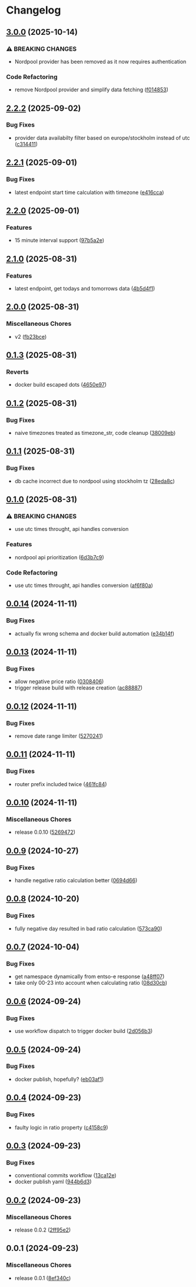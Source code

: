 # Changelog

## [3.0.0](https://github.com/kasperiio/api/compare/v2.2.2...v3.0.0) (2025-10-14)


### ⚠ BREAKING CHANGES

* Nordpool provider has been removed as it now requires authentication

### Code Refactoring

* remove Nordpool provider and simplify data fetching ([f014853](https://github.com/kasperiio/api/commit/f014853c4a57c5519c79f656ee63a158d161dff1))

## [2.2.2](https://github.com/kasperiio/api/compare/v2.2.1...v2.2.2) (2025-09-02)


### Bug Fixes

* provider data availabilty filter based on europe/stockholm instead of utc ([c314411](https://github.com/kasperiio/api/commit/c3144110860b56988c307e4a798ab120b47feb5c))

## [2.2.1](https://github.com/kasperiio/api/compare/v2.2.0...v2.2.1) (2025-09-01)


### Bug Fixes

* latest endpoint start time calculation with timezone ([e416cca](https://github.com/kasperiio/api/commit/e416cca02000fd82f38e777f22e193d4ea61650a))

## [2.2.0](https://github.com/kasperiio/api/compare/v2.1.0...v2.2.0) (2025-09-01)


### Features

* 15 minute interval support ([97b5a2e](https://github.com/kasperiio/api/commit/97b5a2ed222f60f10928eb5cf9990087b8f70f5e))

## [2.1.0](https://github.com/kasperiio/api/compare/v2.0.0...v2.1.0) (2025-08-31)


### Features

* latest endpoint, get todays and tomorrows data ([4b5d4f1](https://github.com/kasperiio/api/commit/4b5d4f1e14769bef3fd5c83737bd23a08e9a5f20))

## [2.0.0](https://github.com/kasperiio/api/compare/v0.1.3...v2.0.0) (2025-08-31)


### Miscellaneous Chores

* v2 ([fb23bce](https://github.com/kasperiio/api/commit/fb23bced23323ee175ab143ef3fc94d8a9727792))

## [0.1.3](https://github.com/kasperiio/api/compare/v0.1.2...v0.1.3) (2025-08-31)


### Reverts

* docker build escaped dots ([4650e97](https://github.com/kasperiio/api/commit/4650e9748cf9497c6a68996ec0a77cb814e60288))

## [0.1.2](https://github.com/kasperiio/api/compare/v0.1.1...v0.1.2) (2025-08-31)


### Bug Fixes

* naive timezones treated as timezone_str, code cleanup ([38009eb](https://github.com/kasperiio/api/commit/38009ebc049fc9a1b92ace9726781a841c6ae88f))

## [0.1.1](https://github.com/kasperiio/api/compare/v0.1.0...v0.1.1) (2025-08-31)


### Bug Fixes

* db cache incorrect due to nordpool using stockholm tz ([28eda8c](https://github.com/kasperiio/api/commit/28eda8cd1c00eca95ad98ce963c9b3bfe02bd01e))

## [0.1.0](https://github.com/kasperiio/api/compare/v0.0.14...v0.1.0) (2025-08-31)


### ⚠ BREAKING CHANGES

* use utc times throught, api handles conversion

### Features

* nordpool api prioritization ([6d3b7c9](https://github.com/kasperiio/api/commit/6d3b7c9b8a507e988ec10492131814a76b634867))


### Code Refactoring

* use utc times throught, api handles conversion ([af6f80a](https://github.com/kasperiio/api/commit/af6f80a870c9b0f5c7b5611697202ea9736360ac))

## [0.0.14](https://github.com/kasperiio/api/compare/v0.0.13...v0.0.14) (2024-11-11)


### Bug Fixes

* actually fix wrong schema and docker build automation ([e34b14f](https://github.com/kasperiio/api/commit/e34b14f933587aa4842f41fe00a3e7512e9b57c2))

## [0.0.13](https://github.com/kasperiio/api/compare/v0.0.12...v0.0.13) (2024-11-11)


### Bug Fixes

* allow negative price ratio ([0308406](https://github.com/kasperiio/api/commit/030840619e142c13226335623dd7a793551845c6))
* trigger release build with release creation ([ac88887](https://github.com/kasperiio/api/commit/ac88887237c84c9c85939a91936217df5f53ec37))

## [0.0.12](https://github.com/kasperiio/api/compare/v0.0.11...v0.0.12) (2024-11-11)


### Bug Fixes

* remove date range limiter ([5270241](https://github.com/kasperiio/api/commit/52702416ddd04f7c82403506e45c48ce89ba0a41))

## [0.0.11](https://github.com/kasperiio/api/compare/v0.0.10...v0.0.11) (2024-11-11)


### Bug Fixes

* router prefix included twice ([461fc84](https://github.com/kasperiio/api/commit/461fc8406a60cda8135e01c28aceaf8784383712))

## [0.0.10](https://github.com/kasperiio/api/compare/v0.0.9...v0.0.10) (2024-11-11)


### Miscellaneous Chores

* release 0.0.10 ([5269472](https://github.com/kasperiio/api/commit/526947266bfd7f28948b2746691dd07051e91d55))

## [0.0.9](https://github.com/kasperiio/api/compare/v0.0.8...v0.0.9) (2024-10-27)


### Bug Fixes

* handle negative ratio calculation better ([0694d66](https://github.com/kasperiio/api/commit/0694d6673e6f96094e56f49b50efd3de409573a6))

## [0.0.8](https://github.com/kasperiio/api/compare/v0.0.7...v0.0.8) (2024-10-20)


### Bug Fixes

* fully negative day resulted in bad ratio calculation ([573ca90](https://github.com/kasperiio/api/commit/573ca903249187cc0e03973eb39360c189d15cad))

## [0.0.7](https://github.com/kasperiio/api/compare/v0.0.6...v0.0.7) (2024-10-04)


### Bug Fixes

* get namespace dynamically from entso-e response ([a48ff07](https://github.com/kasperiio/api/commit/a48ff079599476e9db41b00236cfc12152cf0bf5))
* take only 00-23 into account when calculating ratio ([08d30cb](https://github.com/kasperiio/api/commit/08d30cbe5c7f57420b3fec2aeeec266e4a511c20))

## [0.0.6](https://github.com/kasperiio/api/compare/v0.0.5...v0.0.6) (2024-09-24)


### Bug Fixes

* use workflow dispatch to trigger docker build ([2d056b3](https://github.com/kasperiio/api/commit/2d056b393b710cce5682968169d32eddbcd8517c))

## [0.0.5](https://github.com/kasperiio/api/compare/v0.0.4...v0.0.5) (2024-09-24)


### Bug Fixes

* docker publish, hopefully? ([eb03af1](https://github.com/kasperiio/api/commit/eb03af1e16315c1354f6fcb39d70ee6aa85800c4))

## [0.0.4](https://github.com/kasperiio/api/compare/v0.0.3...v0.0.4) (2024-09-23)


### Bug Fixes

* faulty logic in ratio property ([c4158c9](https://github.com/kasperiio/api/commit/c4158c90461c6044fe4ec958b8d165fe77e49f54))

## [0.0.3](https://github.com/kasperiio/api/compare/v0.0.2...v0.0.3) (2024-09-23)


### Bug Fixes

* conventional commits workflow ([13ca12e](https://github.com/kasperiio/api/commit/13ca12e37b6b2e9c5d6c845c33546df6694d0758))
* docker publish yaml ([944b6d3](https://github.com/kasperiio/api/commit/944b6d30f2abd465cbd083e87a54c84135494763))

## [0.0.2](https://github.com/kasperiio/api/compare/v0.0.1...v0.0.2) (2024-09-23)


### Miscellaneous Chores

* release 0.0.2 ([2ff95e2](https://github.com/kasperiio/api/commit/2ff95e2d3f62750a93cd2a3d896857eebc60a3a6))

## 0.0.1 (2024-09-23)


### Miscellaneous Chores

* release 0.0.1 ([8ef340c](https://github.com/kasperiio/api/commit/8ef340ceeda11eaccaa5258be957f5c39db6667b))
